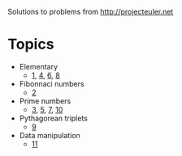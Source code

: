 Solutions to problems from http://projecteuler.net

# Topics

* Elementary
  * [1](https://projecteuler.net/problem=1),
    [4](https://projecteuler.net/problem=4),
    [6](https://projecteuler.net/problem=6),
    [8](https://projecteuler.net/problem=8)
* Fibonnaci numbers
  * [2](https://projecteuler.net/problem=2)
* Prime numbers
  * [3](https://projecteuler.net/problem=3),
    [5](https://projecteuler.net/problem=5),
    [7](https://projecteuler.net/problem=7),
    [10](https://projecteuler.net/problem=10)
* Pythagorean triplets
  * [9](https://projecteuler.net/problem=9)
* Data manipulation
  * [11](https://projecteuler.net/problem=11)

